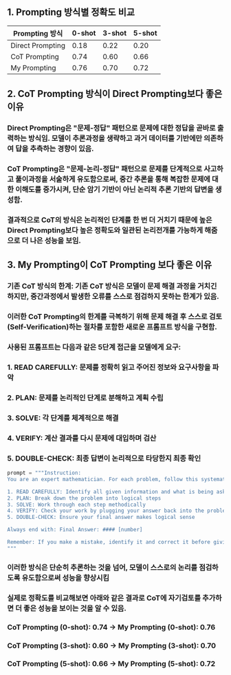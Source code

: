 
## 1. Prompting 방식별 정확도 비교

| Prompting 방식     | 0-shot | 3-shot | 5-shot |
|-------------------|--------|--------|--------|
| Direct Prompting  | 0.18   | 0.22   | 0.20   |
| CoT Prompting     | 0.74   | 0.60   | 0.66   |
| My Prompting      | 0.76   | 0.70   | 0.72   |

## 2. CoT Prompting 방식이 Direct Prompting보다 좋은 이유
### Direct Prompting은 "문제-정답" 패턴으로 문제에 대한 정답을 곧바로 출력하는 방식임. 모델이 추론과정을 생략하고 과거 데이터를 기반에만 의존하여 답을 추측하는 경향이 있음.
### CoT Prompting은 "문제-논리-정답" 패턴으로 문제를 단계적으로 사고하고 풀이과정을 서술하게 유도함으로써, 중간 추론을 통해 복잡한 문제에 대한 이해도를 증가시켜, 단순 암기 기반이 아닌 논리적 추론 기반의 답변을 생성함.
### 결과적으로 CoT의 방식은 논리적인 단계를 한 번 더 거치기 때문에 높은 Direct Prompting보다 높은 정확도와 일관된 논리전개를 가능하게 해줌으로 더 나은 성능을 보임.


## 3. My Prompting이 CoT Prompting 보다 좋은 이유
### 기존 CoT 방식의 한계: 기존 CoT 방식은 모델이 문제 해결 과정을 거치긴 하지만, 중간과정에서 발생한 오류를 스스로 점검하지 못하는 한계가 있음.
### 이러한 CoT Prompting의 한계를 극복하기 위해 문제 해결 후 스스로 검토(Self-Verification)하는 절차를 포함한 새로운 프롬프트 방식을 구현함.
### 사용된 프롬프트는 다음과 같은 5단계 접근을 모델에게 요구:
### 1. READ CAREFULLY: 문제를 정확히 읽고 주어진 정보와 요구사항을 파악
### 2. PLAN: 문제를 논리적인 단계로 분해하고 계획 수립
### 3. SOLVE: 각 단계를 체계적으로 해결
### 4. VERIFY: 계산 결과를 다시 문제에 대입하며 검산
### 5. DOUBLE-CHECK: 최종 답변이 논리적으로 타당한지 최종 확인

```python
prompt = """Instruction:
You are an expert mathematician. For each problem, follow this systematic approach:

1. READ CAREFULLY: Identify all given information and what is being asked
2. PLAN: Break down the problem into logical steps
3. SOLVE: Work through each step methodically
4. VERIFY: Check your work by plugging your answer back into the problem
5. DOUBLE-CHECK: Ensure your final answer makes logical sense

Always end with: Final Answer: #### [number]

Remember: If you make a mistake, identify it and correct it before giving the final answer.
"""
```


### 이러한 방식은 단순히 추론하는 것을 넘어, 모델이 스스로의 논리를 점검하도록 유도함으로써 성능을 향상시킴
### 실제로 정확도를 비교해보면 아래와 같은 결과로 CoT에 자기검토를 추가하면 더 좋은 성능을 보이는 것을 알 수 있음.
### CoT Prompting (0-shot): 0.74 → My Prompting (0-shot): 0.76
### CoT Prompting (3-shot): 0.60 → My Prompting (3-shot): 0.70
### CoT Prompting (5-shot): 0.66 → My Prompting (5-shot): 0.72

